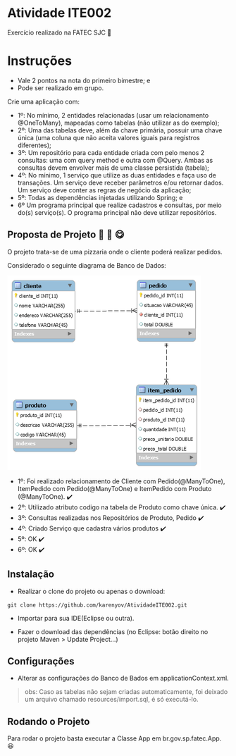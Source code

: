 # Atividade ITE002

Exercício realizado na FATEC SJC :school:  

# Instruções

- Vale 2 pontos na nota do primeiro bimestre; e
- Pode ser realizado em grupo.

Crie uma aplicação com:

- 1º: No mínimo, 2 entidades relacionadas (usar um relacionamento @OneToMany),
mapeadas como tabelas (não utilizar as do exemplo);
- 2º: Uma das tabelas deve, além da chave primária, possuir uma chave única (uma coluna que não aceita valores iguais para registros diferentes);
- 3º: Um repositório para cada entidade criada com pelo menos 2 consultas: uma com query method e outra com @Query. Ambas as consultas devem envolver
mais de uma classe persistida (tabela);
- 4º: No mínimo, 1 serviço que utilize as duas entidades e faça uso de transações.
Um serviço deve receber parâmetros e/ou retornar dados. Um serviço deve conter as regras de negócio da aplicação;
- 5º: Todas as dependências injetadas utilizando Spring; e
- 6º Um programa principal que realize cadastros e consultas, por meio do(s) serviço(s). O programa principal não deve utilizar repositórios.

## Proposta de Projeto :pizza: :wine_glass: :yum:

O projeto trata-se de uma pizzaria onde o cliente poderá realizar pedidos.

Considerado o seguinte diagrama de Banco de Dados:

![alt text](diagrama-banco.png)


- 1º: Foi realizado relacionamento de Cliente com Pedido(@ManyToOne), ItemPedido com Pedido(@ManyToOne) e ItemPedido com Produto (@ManyToOne). :heavy_check_mark:
- 2º: Utilizado atributo codigo na tabela de Produto como chave única. :heavy_check_mark:
- 3º: Consultas realizadas nos Repositórios de Produto, Pedido :heavy_check_mark:
- 4º: Criado Serviço que cadastra vários produtos :heavy_check_mark:
- 5º: OK :heavy_check_mark:
- 6º: OK :heavy_check_mark:

## Instalação

- Realizar o clone do projeto ou apenas o download:

```git
git clone https://github.com/karenyov/AtividadeITE002.git
```

- Importar para sua IDE(Eclipse ou outra).

- Fazer o download das dependências (no Eclipse: botão direito no projeto Maven > Update Project...)

## Configurações

- Alterar as configurações do Banco de Bados em applicationContext.xml.

> obs: Caso as tabelas não sejam criadas automaticamente, foi deixado um arquivo chamado resources/import.sql, é só executá-lo.

## Rodando o Projeto

Para rodar o projeto basta executar a Classe App em br.gov.sp.fatec.App. 😆




